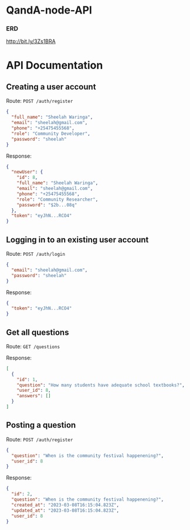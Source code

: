# QandA-node-API

### ERD
http://bit.ly/3Zs1BRA

# API Documentation
## Creating a user account
Route: `POST /auth/register`

```json
{
  "full_name": "Sheelah Waringa",
  "email": "sheelah@gmail.com",
  "phone": "+25475455568",
  "role": "Community Developer",
  "password": "sheelah"
}
```

Response:
```json
{
  "newUser": {
    "id": 8,
    "full_name": "Sheelah Waringa",
    "email": "sheelah@gmail.com",
    "phone": "+25475455568",
    "role": "Community Researcher",
    "password": "$2b...08q"
  },
  "token": "eyJhN...RCO4"
}
```
## Logging in to an existing user account
Route: `POST /auth/login`

```json
{
  "email": "sheelah@gmail.com",
  "password": "sheelah"
}
```

Response:
```json
{
  "token": "eyJhN...RCO4"
}
```

## Get all questions
Route: `GET /questions`

Response:
```json
[
  {
    "id": 1,
    "question": "How many students have adequate school textbooks?",
    "user_id": 8,
    "answers": []
  }
]
```
## Posting a question
Route: `POST /auth/register`

```json
{
  "question": "When is the community festival happenening?",
  "user_id": 8
}
```

Response:
```json
{
  "id": 2,
  "question": "When is the community festival happenening?",
  "created_at": "2023-03-08T16:15:04.823Z",
  "updated_at": "2023-03-08T16:15:04.823Z",
  "user_id": 8
}
```
